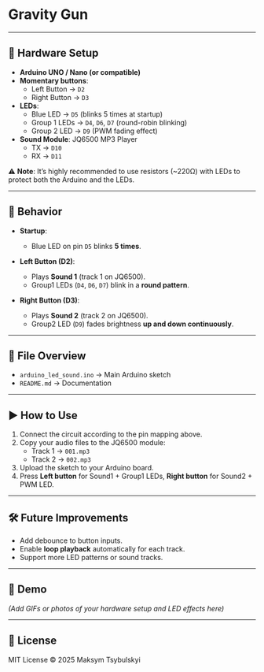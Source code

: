 # Gravity Gun


---

## 🔧 Hardware Setup

- **Arduino UNO / Nano (or compatible)**
- **Momentary buttons**:
  - Left Button → `D2`
  - Right Button → `D3`
- **LEDs**:
  - Blue LED → `D5` (blinks 5 times at startup)  
  - Group 1 LEDs → `D4`, `D6`, `D7` (round-robin blinking)  
  - Group 2 LED → `D9` (PWM fading effect)
- **Sound Module**: JQ6500 MP3 Player
  - TX → `D10`
  - RX → `D11`

⚠️ **Note**: It’s highly recommended to use resistors (~220Ω) with LEDs to protect both the Arduino and the LEDs.

---

## 🎵 Behavior

- **Startup**:
  - Blue LED on pin `D5` blinks **5 times**.

- **Left Button (D2)**:
  - Plays **Sound 1** (track 1 on JQ6500).  
  - Group1 LEDs (`D4`, `D6`, `D7`) blink in a **round pattern**.

- **Right Button (D3)**:
  - Plays **Sound 2** (track 2 on JQ6500).  
  - Group2 LED (`D9`) fades brightness **up and down continuously**.

---

## 📂 File Overview

- `arduino_led_sound.ino` → Main Arduino sketch  
- `README.md` → Documentation  

---

## ▶️ How to Use

1. Connect the circuit according to the pin mapping above.  
2. Copy your audio files to the JQ6500 module:  
   - Track 1 → `001.mp3`  
   - Track 2 → `002.mp3`  
3. Upload the sketch to your Arduino board.  
4. Press **Left button** for Sound1 + Group1 LEDs, **Right button** for Sound2 + PWM LED.  

---

## 🛠️ Future Improvements

- Add debounce to button inputs.  
- Enable **loop playback** automatically for each track.  
- Support more LED patterns or sound tracks.  

---

## 📸 Demo

*(Add GIFs or photos of your hardware setup and LED effects here)*

---

## 📜 License

MIT License © 2025 Maksym Tsybulskyi
